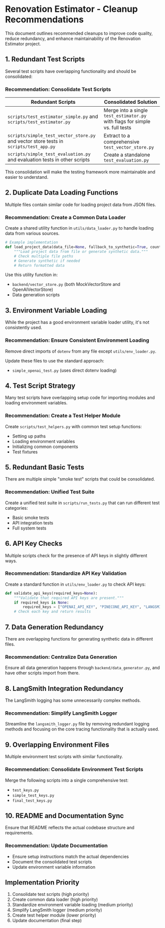 # Renovation Estimator - Cleanup Recommendations

This document outlines recommended cleanups to improve code quality, reduce redundancy, and enhance maintainability of the Renovation Estimator project.

## 1. Redundant Test Scripts

Several test scripts have overlapping functionality and should be consolidated:

### Recommendation: Consolidate Test Scripts

| Redundant Scripts | Consolidated Solution |
|-------------------|----------------------|
| `scripts/test_estimator_simple.py` and `scripts/test_estimator.py` | Merge into a single `test_estimator.py` with flags for simple vs. full tests |
| `scripts/simple_test_vector_store.py` and vector store tests in `scripts/test_app.py` | Extract to a comprehensive `test_vector_store.py` |
| `scripts/simple_test_evaluation.py` and evaluation tests in other scripts | Create a standalone `test_evaluation.py` |

This consolidation will make the testing framework more maintainable and easier to understand.

## 2. Duplicate Data Loading Functions

Multiple files contain similar code for loading project data from JSON files.

### Recommendation: Create a Common Data Loader

Create a shared utility function in `utils/data_loader.py` to handle loading data from various sources.

```python
# Example implementation
def load_project_data(data_file=None, fallback_to_synthetic=True, count=20):
    """Load project data from file or generate synthetic data."""
    # Check multiple file paths
    # Generate synthetic if needed
    # Return formatted data
```

Use this utility function in:
- `backend/vector_store.py` (both MockVectorStore and OpenAIVectorStore)
- Data generation scripts

## 3. Environment Variable Loading

While the project has a good environment variable loader utility, it's not consistently used.

### Recommendation: Ensure Consistent Environment Loading

Remove direct imports of `dotenv` from any file except `utils/env_loader.py`.

Update these files to use the standard approach:
- `simple_openai_test.py` (uses direct dotenv loading)

## 4. Test Script Strategy

Many test scripts have overlapping setup code for importing modules and loading environment variables.

### Recommendation: Create a Test Helper Module

Create `scripts/test_helpers.py` with common test setup functions:
- Setting up paths
- Loading environment variables
- Initializing common components
- Test fixtures

## 5. Redundant Basic Tests

There are multiple simple "smoke test" scripts that could be consolidated.

### Recommendation: Unified Test Suite

Create a unified test suite in `scripts/run_tests.py` that can run different test categories:
- Basic smoke tests
- API integration tests
- Full system tests

## 6. API Key Checks

Multiple scripts check for the presence of API keys in slightly different ways.

### Recommendation: Standardize API Key Validation

Create a standard function in `utils/env_loader.py` to check API keys:

```python
def validate_api_keys(required_keys=None):
    """Validate that required API keys are present."""
    if required_keys is None:
        required_keys = ["OPENAI_API_KEY", "PINECONE_API_KEY", "LANGSMITH_API_KEY"]
    # Check each key and return results
```

## 7. Data Generation Redundancy

There are overlapping functions for generating synthetic data in different files.

### Recommendation: Centralize Data Generation

Ensure all data generation happens through `backend/data_generator.py`, and have other scripts import from there.

## 8. LangSmith Integration Redundancy

The LangSmith logging has some unnecessarily complex methods.

### Recommendation: Simplify LangSmith Logger

Streamline the `langsmith_logger.py` file by removing redundant logging methods and focusing on the core tracing functionality that is actually used.

## 9. Overlapping Environment Files

Multiple environment test scripts with similar functionality.

### Recommendation: Consolidate Environment Test Scripts

Merge the following scripts into a single comprehensive test:
- `test_keys.py`
- `simple_test_keys.py`
- `final_test_keys.py`

## 10. README and Documentation Sync

Ensure that README reflects the actual codebase structure and requirements.

### Recommendation: Update Documentation

- Ensure setup instructions match the actual dependencies
- Document the consolidated test scripts
- Update environment variable information 

## Implementation Priority

1. Consolidate test scripts (high priority)
2. Create common data loader (high priority)
3. Standardize environment variable loading (medium priority)
4. Simplify LangSmith logger (medium priority)
5. Create test helper module (lower priority)
6. Update documentation (final step) 